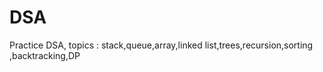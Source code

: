 # DSA
Practice DSA, 
topics : stack,queue,array,linked list,trees,recursion,sorting ,backtracking,DP


